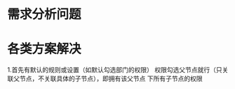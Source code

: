 # 需求分析问题







# 各类方案解决
1.首先有默认的规则或设置（如默认勾选部门的权限）
  权限勾选父节点就行（只关联父节点，不关联具体的子节点），即拥有该父节点
  下所有子节点的权限